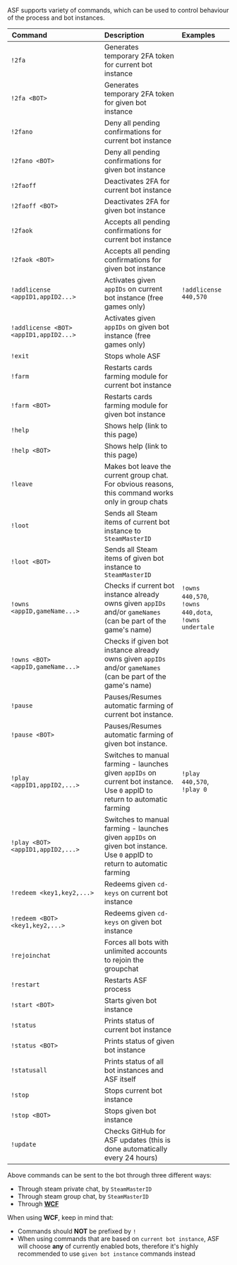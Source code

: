 ASF supports variety of commands, which can be used to control behaviour of the process and bot instances.

|Command                          | Description                                            | Examples                    |
| ------------------------------- |:-------------------------------------------------------|:----------------------------|
`!2fa`                            | Generates temporary 2FA token for current bot instance
`!2fa <BOT>`                      | Generates temporary 2FA token for given bot instance
`!2fano`                          | Deny all pending confirmations for current bot instance
`!2fano <BOT>`                    | Deny all pending confirmations for given bot instance
`!2faoff`                         | Deactivates 2FA for current bot instance             
`!2faoff <BOT>`                   | Deactivates 2FA for given bot instance
`!2faok`                          | Accepts all pending confirmations for current bot instance
`!2faok <BOT>`                    | Accepts all pending confirmations for given bot instance
`!addlicense <appID1,appID2...>`  | Activates given ```appIDs``` on current bot instance (free games only) | ```!addlicense 440,570```
`!addlicense <BOT> <appID1,appID2...>` | Activates given ```appIDs``` on given bot instance (free games only)
`!exit`                           | Stops whole ASF
`!farm`                           | Restarts cards farming module for current bot instance
`!farm <BOT>`                     | Restarts cards farming module for given bot instance
`!help`                           | Shows help (link to this page)
`!help <BOT>`                     | Shows help (link to this page)
`!leave`                          | Makes bot leave the current group chat. For obvious reasons, this command works only in group chats
`!loot`                           | Sends all Steam items of current bot instance to ```SteamMasterID```
`!loot <BOT>`                     | Sends all Steam items of given bot instance to ```SteamMasterID```
`!owns <appID,gameName...>`       | Checks if current bot instance already owns given ```appIDs``` and/or ```gameNames``` (can be part of the game's name) | ```!owns 440,570```, ```!owns 440,dota```, ```!owns undertale```
`!owns <BOT> <appID,gameName...>` | Checks if given bot instance already owns given ```appIDs``` and/or ```gameNames``` (can be part of the game's name)
`!pause`                          | Pauses/Resumes automatic farming of current bot instance.
`!pause <BOT>`                    | Pauses/Resumes automatic farming of given bot instance.
`!play <appID1,appID2,...>`       | Switches to manual farming - launches given ```appIDs``` on current bot instance. Use ```0``` appID to return to automatic farming | ```!play 440,570```, ```!play 0```
`!play <BOT> <appID1,appID2,...>` | Switches to manual farming - launches given ```appIDs``` on given bot instance. Use ```0``` appID to return to automatic farming
`!redeem <key1,key2,...>`         | Redeems given ```cd-keys``` on current bot instance
`!redeem <BOT> <key1,key2,...>`   | Redeems given ```cd-keys``` on given bot instance
`!rejoinchat`                     | Forces all bots with unlimited accounts to rejoin the groupchat
`!restart`                        | Restarts ASF process
`!start <BOT>`                    | Starts given bot instance
`!status`                         | Prints status of current bot instance
`!status <BOT>`                   | Prints status of given bot instance
`!statusall`                      | Prints status of all bot instances and ASF itself
`!stop`                           | Stops current bot instance
`!stop <BOT>`                     | Stops given bot instance
`!update`                         | Checks GitHub for ASF updates (this is done automatically every 24 hours)

Above commands can be sent to the bot through three different ways:
- Through steam private chat, by ```SteamMasterID```
- Through steam group chat, by ```SteamMasterID```
- Through **[WCF](https://github.com/JustArchi/ArchiSteamFarm/wiki/WCF)**

When using **WCF**, keep in mind that:
- Commands should **NOT** be prefixed by ```!```
- When using commands that are based on ```current bot instance```, ASF will choose **any** of currently enabled bots, therefore it's highly recommended to use ```given bot instance``` commands instead
